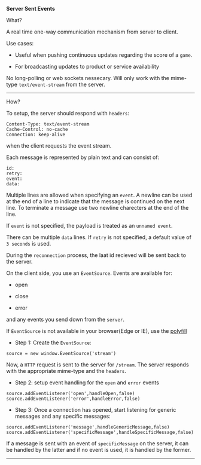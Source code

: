 **Server Sent Events**

What?

A real time one-way communication mechanism from server to client.

Use cases:

+ Useful when pushing continuous updates regarding the score of a `game`.

+ For broadcasting updates to product or service availability

No long-polling or web sockets nessecary. Will only work with the mime-type `text/event-stream`
from the server.

---

How?

To setup, the server should respond with `headers`:

```
Content-Type: text/event-stream
Cache-Control: no-cache
Connection: keep-alive
```

when the client requests the event stream.


Each message is represented by plain text and can consist of:

```
id:
retry:
event:
data:
```

Multiple lines are allowed when specifying an `event`. A newline can be used at the end of a line to indicate that
the message is continued on the next line. To terminate a message use two newline charecters at the end of the line.

If `event` is not specified, the payload is treated as an `unnamed event`.

There can be multiple `data` lines. If `retry` is not specified, a default value of `3 seconds` is used.

During the `reconnection` process, the laat id recieved will be sent back to the server.


On the client side, you use an `EventSource`. Events are available for:

 + open

 + close

 + error

and any events you send down from the `server`.

If `EventSource` is not available in your browser(Edge or IE), use the [polyfill](https://github.com/Yaffle/EventSource)

+ Step 1: Create the `EventSource`:

```
source = new window.EventSource('stream')
```

Now, a `HTTP` request is sent to the server for `/stream`. The server responds with the appropriate mime-type and the `headers`.

+ Step 2: setup event handling for the `open` and `error` events

```
source.addEventListener('open',handleOpen,false)
source.addEventListener('error',handleError,false)
```

+ Step 3: Once a connection has opened, start listening for generic messages and any specific messages:

```
source.addEventListener('message',handleGenericMessage,false)
source.addEventListener('specificMessage',handleSpecificMessage,false)
```

If a message is sent with an event of `specificMessage` on the server, it can be handled by the latter and
if no event is used, it is handled by the former.

---
